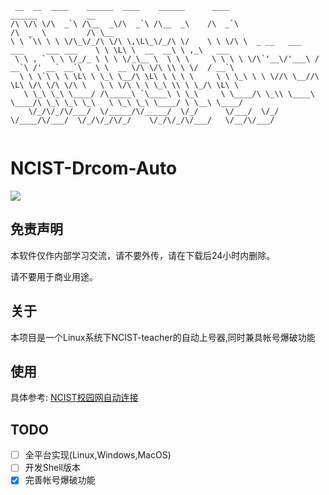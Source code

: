 ```text
 __  __  ____    ______  ____    ______      ____                                        ______           __             
/\ \/\ \/\  _`\ /\__  _\/\  _`\ /\__  _\    /\  _`\                                     /\  _  \         /\ \__          
\ \ `\\ \ \ \/\_\/_/\ \/\ \,\L\_\/_/\ \/    \ \ \/\ \  _ __   ___    ___     ___ ___    \ \ \L\ \  __  __\ \ ,_\   ___   
 \ \ , ` \ \ \/_/_ \ \ \ \/_\__ \  \ \ \     \ \ \ \ \/\`'__\/'___\ / __`\ /' __` __`\   \ \  __ \/\ \/\ \\ \ \/  / __`\ 
  \ \ \`\ \ \ \L\ \ \_\ \__/\ \L\ \ \ \ \     \ \ \_\ \ \ \//\ \__//\ \L\ \/\ \/\ \/\ \   \ \ \/\ \ \ \_\ \\ \ \_/\ \L\ \
   \ \_\ \_\ \____/ /\_____\ `\____\ \ \_\     \ \____/\ \_\\ \____\ \____/\ \_\ \_\ \_\   \ \_\ \_\ \____/ \ \__\ \____/
    \/_/\/_/\/___/  \/_____/\/_____/  \/_/      \/___/  \/_/ \/____/\/___/  \/_/\/_/\/_/    \/_/\/_/\/___/   \/__/\/___/ 
                                                                                                                         
```

# NCIST-Drcom-Auto

![](https://img.shields.io/badge/Version-1.1.0-success)

## 免责声明
本软件仅作内部学习交流，请不要外传，请在下载后24小时内删除。

请不要用于商业用途。

## 关于

本项目是一个Linux系统下NCIST-teacher的自动上号器,同时兼具帐号爆破功能

## 使用

具体参考:  [NCIST校园网自动连接](https://blog.xiadengma.com/archives/91)

## TODO

- [ ] 全平台实现(Linux,Windows,MacOS)
- [ ] 开发Shell版本
- [x] 完善帐号爆破功能
